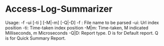 # Access-Log-Summarizer

Usage: -f <file-name> -ui <url-index> [-ti <time-index>] [-M|-m] [-Q|-D]
-f : File name to be parsed
-ui: Url index position
-ti: Time-taken index position
-M|m: Time-taken, M indicated Milliseconds, m Microseconds
-Q|D: Report type. D is for Default report. Q is for Quick Summary Report.
